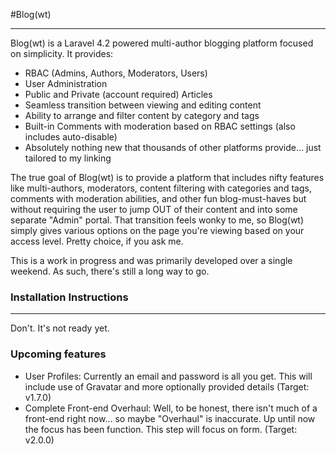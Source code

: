 #Blog(wt)

---

Blog(wt) is a Laravel 4.2 powered multi-author blogging platform focused on simplicity. It provides:

  - RBAC (Admins, Authors, Moderators, Users)
  - User Administration
  - Public and Private (account required) Articles
  - Seamless transition between viewing and editing content
  - Ability to arrange and filter content by category and tags
  - Built-in Comments with moderation based on RBAC settings (also includes auto-disable)
  - Absolutely nothing new that thousands of other platforms provide... just tailored to my linking

The true goal of Blog(wt) is to provide a platform that includes nifty features like multi-authors, moderators, content filtering with categories and tags, comments with moderation abilities, and other fun blog-must-haves but without requiring the user to jump OUT of their content and into some separate "Admin" portal. That transition feels wonky to me, so Blog(wt) simply gives various options on the page you're viewing based on your access level. Pretty choice, if you ask me.

This is a work in progress and was primarily developed over a single weekend. As such, there's still a long way to go.


### Installation Instructions
---
Don't. It's not ready yet.

### Upcoming features
 - User Profiles: Currently an email and password is all you get. This will include use of Gravatar and more optionally provided details (Target: v1.7.0)
 - Complete Front-end Overhaul: Well, to be honest, there isn't much of a front-end right now... so maybe "Overhaul" is inaccurate. Up until now the focus has been function. This step will focus on form. (Target: v2.0.0)